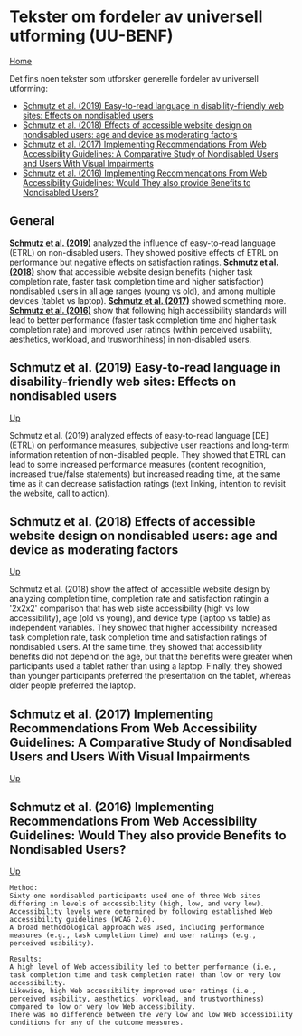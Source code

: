 # Tekster om fordeler av universell utforming (UU-BENF)

[Home](./README.md)

Det fins noen tekster som utforsker generelle fordeler av universell utforming:
* [Schmutz et al. (2019) Easy-to-read language in disability-friendly web sites: Effects on nondisabled users](#schmutz-et-al-2019-easy-to-read-language-in-disability-friendly-web-sites-effects-on-nondisabled-users)
* [Schmutz et al. (2018) Effects of accessible website design on nondisabled users: age and device as moderating factors](#schmutz-et-al-2018-effects-of-accessible-website-design-on-nondisabled-users-age-and-device-as-moderating-factors)
* [Schmutz et al. (2017) Implementing Recommendations From Web Accessibility Guidelines: A Comparative Study of Nondisabled Users and Users With Visual Impairments](#schmutz-et-al-2017-implementing-recommendations-from-web-accessibility-guidelines-a-comparative-study-of-nondisabled-users-and-users-with-visual-impairments)
* [Schmutz et al. (2016) Implementing Recommendations From Web Accessibility Guidelines: Would They also provide Benefits to Nondisabled Users?](#schmutz-et-al-2016-implementing-recommendations-from-web-accessibility-guidelines-would-they-also-provide-benefits-to-nondisabled-users)

## General

[__Schmutz et al. (2019)__](#schmutz-et-al-2019-easy-to-read-language-in-disability-friendly-web-sites-effects-on-nondisabled-users) analyzed the influence of easy-to-read language (ETRL) on non-disabled users. They showed positive effects of ETRL on performance but negative effects on satisfaction ratings.
[__Schmutz et al. (2018)__](#schmutz-et-al-2018-effects-of-accessible-website-design-on-nondisabled-users-age-and-device-as-moderating-factors) show that accessible website design benefits (higher task completion rate, faster task completion time and higher satisfaction) nondisabled users in all age ranges (young vs old), and among multiple devices (tablet vs laptop).
[__Schmutz et al. (2017)__](#schmutz-et-al-2017-implementing-recommendations-from-web-accessibility-guidelines-a-comparative-study-of-nondisabled-users-and-users-with-visual-impairments) showed something more.
[__Schmutz et al. (2016)__](#schmutz-et-al-2016-implementing-recommendations-from-web-accessibility-guidelines-would-they-also-provide-benefits-to-nondisabled-users) show that following high accessibility standards will lead to better performance (faster task completion time and higher task completion rate) and improved user ratings (within perceived usability, aesthetics, workload, and trusworthiness) in non-disabled users.

## Schmutz et al. (2019) Easy-to-read language in disability-friendly web sites: Effects on nondisabled users

[Up](#tekster-om-fordeler-av-universell-utforming-uu-benf)

Schmutz et al. (2019) analyzed effects of easy-to-read language [DE] (ETRL) on performance measures, subjective user reactions and long-term information retention of non-disabled people. They showed that ETRL can lead to some increased performance measures (content recognition, increased true/false statements) but increased reading time, at the same time as it can decrease satisfaction ratings (text linking, intention to revisit the website, call to action).

## Schmutz et al. (2018) Effects of accessible website design on nondisabled users: age and device as moderating factors

[Up](#tekster-om-fordeler-av-universell-utforming-uu-benf)

Schmutz et al. (2018) show the affect of accessible website design by analyzing completion time, completion rate and satisfaction ratingin a '2x2x2' comparison that has web siste accessibility (high vs low accessibility), age (old vs young), and device type (laptop vs table) as independent variables. They showed that higher accessibility increased task completion rate, task completion time and satisfaction ratings of nondisabled users. At the same time, they showed that accessibility benefits did not depend on the age, but that the benefits were greater when participants used a tablet rather than using a laptop. Finally, they showed than younger participants preferred the presentation on the tablet, whereas older people preferred the laptop.

## Schmutz et al. (2017) Implementing Recommendations From Web Accessibility Guidelines: A Comparative Study of Nondisabled Users and Users With Visual Impairments

[Up](#tekster-om-fordeler-av-universell-utforming-uu-benf)

## Schmutz et al. (2016) Implementing Recommendations From Web Accessibility Guidelines: Would They also provide Benefits to Nondisabled Users?

[Up](#tekster-om-fordeler-av-universell-utforming-uu-benf)

```
Method: 
Sixty-one nondisabled participants used one of three Web sites differing in levels of accessibility (high, low, and very low). 
Accessibility levels were determined by following established Web accessibility guidelines (WCAG 2.0). 
A broad methodological approach was used, including performance measures (e.g., task completion time) and user ratings (e.g., perceived usability).
```

```
Results: 
A high level of Web accessibility led to better performance (i.e., task completion time and task completion rate) than low or very low accessibility. 
Likewise, high Web accessibility improved user ratings (i.e., perceived usability, aesthetics, workload, and trustworthiness) compared to low or very low Web accessibility. 
There was no difference between the very low and low Web accessibility conditions for any of the outcome measures.
```
